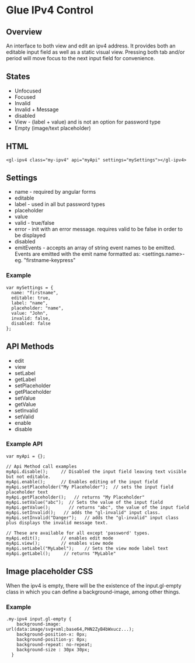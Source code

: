 # Glue IPv4 Control
## Overview
An interface to both view and edit an ipv4 address. It provides both an editable input field as well as a static visual view.
Pressing both tab and/or period will move focus to the next input field for convenience.

## States

* Unfocused
* Focused
* Invalid
* Invalid + Message
* disabled
* View  - (label + value) and is not an option for password type
* Empty (image/text placeholder)

## HTML

    <gl-ipv4 class="my-ipv4" api="myApi" settings="mySettings"></gl-ipv4>

## Settings

* name - required by angular forms
* editable
* label - used in all but password types
* placeholder
* value
* valid - true/false
* error - init with an error message. requires valid to be false in order to be displayed
* disabled
* emitEvents - accepts an array of string event names to be emitted. 
  Events are emitted with the emit name formatted as: <settings.name>-<eventanme>  eg. "firstname-keypress"


### Example 

    var mySettings = {
      name: "firstname",
      editable: true,
      label: "name",
      placeholder: "name",
      value: "John",
      invalid: false,
      disabled: false
    };

## API Methods

* edit 
* view
* setLabel
* getLabel
* setPlaceholder
* getPlaceholder
* setValue
* getValue
* setInvalid
* setValid
* enable
* disable

### Example API

    var myApi = {};
    
    // Api Method call examples
    myApi.disable();     // Disabled the input field leaving text visible but not editable.
    myApi.enable();      // Enables editing of the input field
    myApi.setPlaceholder("My Placeholder");  // sets the input field placeholder text
    myApi.getPlaceholder();   // returns "My Placeholder"
    myApi.setValue("abc");  // Sets the value of the input field
    myApi.getValue();       // returns "abc", the value of the input field
    myApi.setInvalid();   // adds the "gl-invalid" input class.
    myApi.setInvalid("Danger");   // adds the "gl-invalid" input class plus displays the invalid message text.

    // These are available for all except 'password' types.
    myApi.edit();        // enables edit mode
    myApi.view();        // enables view mode
    myApi.setLabel("MyLabel");    // Sets the view mode label text
    myApi.getLabel();     // returns "MyLable"

    
## Image placeholder CSS
When the ipv4 is empty, there will be the existence of the input.gl-empty class in which you can define a background-image, among other things.

### Example

    .my-ipv4 input.gl-empty {
        background-image: url(data:image/svg+xml;base64,PHN2ZyB4bWxucz...);
        background-position-x: 0px;
        background-position-y: 0px;
        background-repeat: no-repeat;
        background-size : 30px 30px;
      }
